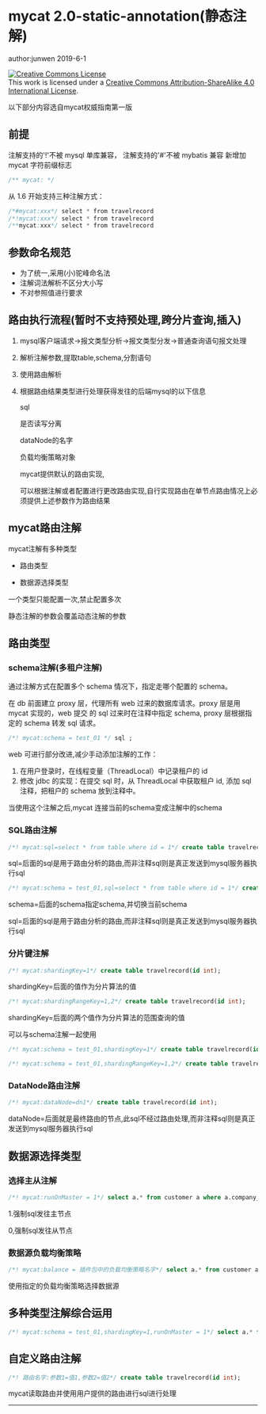 

# mycat 2.0-static-annotation(静态注解)

author:junwen 2019-6-1

<a rel="license" href="http://creativecommons.org/licenses/by-sa/4.0/"><img alt="Creative Commons License" style="border-width:0" src="https://i.creativecommons.org/l/by-sa/4.0/88x31.png" /></a><br />This work is licensed under a <a rel="license" href="http://creativecommons.org/licenses/by-sa/4.0/">Creative Commons Attribution-ShareAlike 4.0 International License</a>.

以下部分内容选自mycat权威指南第一版

## 前提

注解支持的'!'不被 mysql 单库兼容，
注解支持的'#'不被 mybatis 兼容
新增加 mycat 字符前缀标志

```sql
/** mycat: */
```

从 1.6 开始支持三种注解方式：

```java
/*#mycat:xxx*/ select * from travelrecord
/*!mycat:xxx*/ select * from travelrecord
/**mycat:xxx*/ select * from travelrecord 
```



## 参数命名规范

- 为了统一,采用(小)驼峰命名法
- 注解词法解析不区分大小写
- 不对参照值进行要求



## 路由执行流程(暂时不支持预处理,跨分片查询,插入)

1. mysql客户端请求->报文类型分析->报文类型分发->普通查询语句报文处理

2. 解析注解参数,提取table,schema,分割语句

3. 使用路由解析

4. 根据路由结果类型进行处理获得发往的后端mysql的以下信息

   sql

   是否读写分离

   dataNode的名字

   负载均衡策略对象

   

   mycat提供默认的路由实现,

   可以根据注解或者配置进行更改路由实现,自行实现路由在单节点路由情况上必须提供上述参数作为路由结果



## mycat路由注解

mycat注解有多种类型

- 路由类型

- 数据源选择类型


一个类型只能配置一次,禁止配置多次

静态注解的参数会覆盖动态注解的参数



## 路由类型

### schema注解(多租户注解)

通过注解方式在配置多个 schema 情况下，指定走哪个配置的 schema。

在 db 前面建立 proxy 层，代理所有 web 过来的数据库请求。proxy 层是用 mycat 实现的，web 提交
的 sql 过来时在注释中指定 schema, proxy 层根据指定的 schema 转发 sql 请求。

```sql
/*! mycat:schema = test_01 */ sql ; 
```

web 可进行部分改进,减少手动添加注解的工作：

1. 在用户登录时，在线程变量（ThreadLocal）中记录租户的 id
2. 修改 jdbc 的实现：在提交 sql 时，从 ThreadLocal 中获取租户 id, 添加 sql 注释，把租户的 schema
   放到注释中。

当使用这个注解之后,mycat 连接当前的schema变成注解中的schema

### SQL路由注解

```sql
/*! mycat:sql=select * from table where id = 1*/ create table travelrecord(id int);
```

sql=后面的sql是用于路由分析的路由,而非注释sql则是真正发送到mysql服务器执行sql

```sql
/*! mycat:schema = test_01,sql=select * from table where id = 1*/ create table travelrecord(id int);
```

schema=后面的schema指定schema,并切换当前schema

sql=后面的sql是用于路由分析的路由,而非注释sql则是真正发送到mysql服务器执行sql

### 分片键注解

```sql
/*! mycat:shardingKey=1*/ create table travelrecord(id int);
```

shardingKey=后面的值作为分片算法的值

```sql
/*! mycat:shardingRangeKey=1,2*/ create table travelrecord(id int);
```

shardingKey=后面的两个值作为分片算法的范围查询的值

可以与schema注解一起使用

```sql
/*! mycat:schema = test_01,shardingKey=1*/ create table travelrecord(id int);
```

```sql
/*! mycat:schema = test_01,shardingRangeKey=1,2*/ create table travelrecord(id int);
```

### DataNode路由注解

```sql
/*! mycat:dataNode=dn1*/ create table travelrecord(id int);
```

dataNode=后面就是最终路由的节点,此sql不经过路由处理,而非注释sql则是真正发送到mysql服务器执行sql



## 数据源选择类型

### 选择主从注解

```sql
/*! mycat:runOnMaster = 1*/ select a.* from customer a where a.company_id=1; 
```

1.强制sql发往主节点

0,强制sql发往从节点

### 数据源负载均衡策略

```sql
/*! mycat:balance = 插件包中的负载均衡策略名字*/ select a.* from customer a where a.company_id=1; 
```

使用指定的负载均衡策略选择数据源

## 多种类型注解综合运用

```sql
/*! mycat:schema = test_01,shardingKey=1,runOnMaster = 1*/ select a.* from customer a where a.company_id=1; 
```

## 自定义路由注解

```sql
/*! 路由名字:参数1=值1,参数2=值2*/ create table travelrecord(id int);
```

mycat读取路由并使用用户提供的路由进行sql进行处理



------


